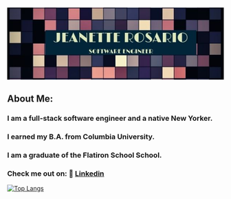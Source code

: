 
![Banner]

## About Me:
### I am a full-stack software engineer and a native New Yorker.
### I earned my B.A. from Columbia University.
### I am a graduate of the Flatiron School School.

### Check me out on: 👔 [Linkedin][Linkedin]

[![Top Langs](https://github-readme-stats.vercel.app/api/top-langs/?username=jeanetterosario88&layout=compact)](https://github.com/jeanetterosario88/github-readme-stats)

[LinkedIn]: https://www.linkedin.com/in/jeanette-rosario-7997a1207/
[Banner]: https://github.com/jeanetterosario88/myfiles/blob/main/Jeanette%20Rosario%20Github%20Banner.jpg?raw=true

